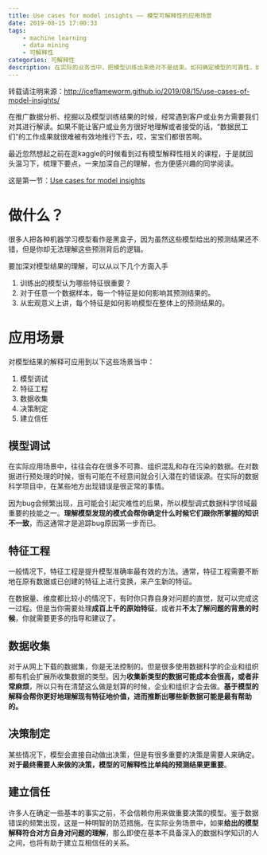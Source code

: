 ```yaml
---
title: Use cases for model insights —— 模型可解释性的应用场景
date: 2019-08-15 17:00:33
tags:
    - machine learning
    - data mining
    - 可解释性
categories: 可解释性
description: 在实际的业务当中，把模型训练出来绝对不是结束。如何确定模型的可靠性，如何让客户或业务方认可模型结果，如何通过模型指导运营和决策，以及如何推广模型落地应用等等一系列问题，都需要我们能够对模型结果进行比较清晰地解读。模型可解释性很重要，在许多地方都需要用到，对模型理解得越深刻，模型能发挥的作用也越大。
---
```


转载请注明来源：http://iceflameworm.github.io/2019/08/15/use-cases-of-model-insights/

在推广数据分析、挖掘以及模型训练结果的时候，经常遇到客户或业务方需要我们对其进行解读。如果不能让客户或业务方很好地理解或者接受的话，“数据民工们”的工作成果就很难被有效地推行下去，哎，宝宝们都很苦啊。

最近忽然想起之前在逛kaggle的时候看到过有模型解释性相关的课程，于是就回头温习下，梳理下要点，一来加深自己的理解，也方便感兴趣的同学阅读。

这是第一节：[Use cases for model insights](https://www.kaggle.com/dansbecker/use-cases-for-model-insights)


# 做什么？

很多人把各种机器学习模型看作是黑盒子，因为虽然这些模型给出的预测结果还不错，但是你却无法理解这些预测背后的逻辑。

要加深对模型结果的理解，可以从以下几个方面入手

1. 训练出的模型认为哪些特征很重要？
2. 对于任意一个数据样本，每一个特征是如何影响其预测结果的。
3. 从宏观意义上讲，每个特征是如何影响模型在整体上的预测结果的。

# 应用场景

对模型结果的解释可应用到以下这些场景当中：

1. 模型调试
2. 特征工程
3. 数据收集
4. 决策制定
5. 建立信任

## 模型调试

在实际应用场景中，往往会存在很多不可靠、组织混乱和存在污染的数据。在对数据进行预处理的时候，很有可能在不经意间就会引入潜在的错误源。在实际的数据科学项目中，在某些地方出现错误是很正常的事情。

因为bug会频繁出现，且可能会引起灾难性的后果，所以模型调式数据科学领域最重要的技能之一。**理解模型发现的模式会帮你确定什么时候它们跟你所掌握的知识不一致**，而这通常才是追踪bug原因第一步而已。

## 特征工程

一般情况下，特征工程是提升模型准确率最有效的方法。通常，特征工程需要不断地在原有数据或已创建的特征上进行变换，来产生新的特征。

在数据量、维度都比较小的情况下，有时你只靠自身对问题的直觉，就可以完成这一过程。但是当你需要处理**成百上千的原始特征**，或者并**不太了解问题的背景的时候**，你就需要更多的指导和建议了。

## 数据收集

对于从网上下载的数据集，你是无法控制的。但是很多使用数据科学的企业和组织都有机会扩展所收集数据的类型。因为**收集新类型的数据可能成本会很高，或者非常麻烦**，所以只有在清楚这么做是划算的时候，企业和组织才会去做。**基于模型的解释会帮你更好地理解现有特征地价值，进而推断出哪些新数据可能是最有帮助的。**

## 决策制定

某些情况下，模型会直接自动做出决策，但是有很多重要的决策是需要人来确定。**对于最终需要人来做的决策，模型的可解释性比单纯的预测结果更重要**。

## 建立信任

许多人在确定一些基本的事实之前，不会信赖你用来做重要决策的模型。鉴于数据错误的频繁出现，这是一种明智的防范措施。在实际业务场景中，如果**给出的模型解释符合对方自身对问题的理解**，那么即使在基本不具备深入的数据科学知识的人之间，也将有助于建立互相信任的关系。